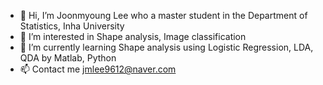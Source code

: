 - 👋 Hi, I’m Joonmyoung Lee who a master student in the Department of Statistics, Inha University
- 👀 I’m interested in Shape analysis, Image classification
- 🌱 I’m currently learning Shape analysis using Logistic Regression, LDA, QDA by Matlab, Python
- 📫 Contact me jmlee9612@naver.com

<!---
ercoi/ercoi is a ✨ special ✨ repository because its `README.md` (this file) appears on your GitHub profile.
You can click the Preview link to take a look at your changes.
--->
